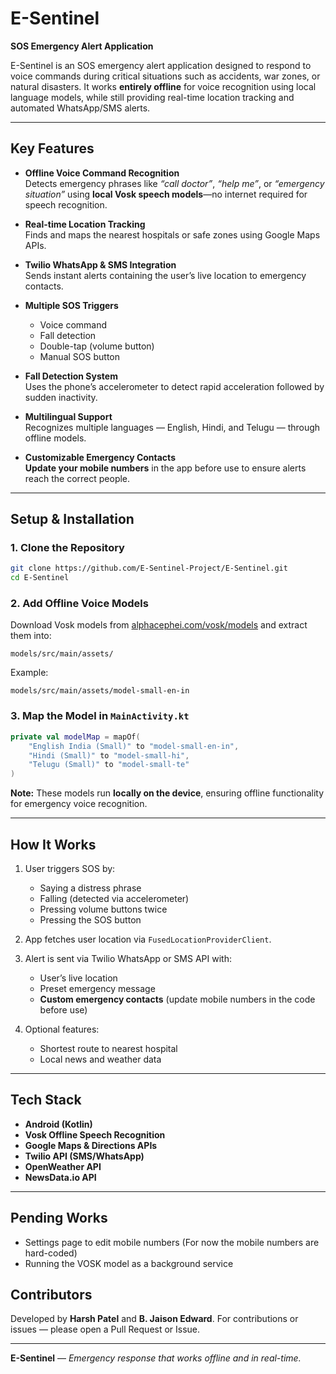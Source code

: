 # E-Sentinel  
**SOS Emergency Alert Application**

E-Sentinel is an SOS emergency alert application designed to respond to voice commands during critical situations such as accidents, war zones, or natural disasters. It works **entirely offline** for voice recognition using local language models, while still providing real-time location tracking and automated WhatsApp/SMS alerts.

---

## Key Features

- **Offline Voice Command Recognition**  
  Detects emergency phrases like *“call doctor”*, *“help me”*, or *“emergency situation”* using **local Vosk speech models**—no internet required for speech recognition.

- **Real-time Location Tracking**  
  Finds and maps the nearest hospitals or safe zones using Google Maps APIs.

- **Twilio WhatsApp & SMS Integration**  
  Sends instant alerts containing the user’s live location to emergency contacts.

- **Multiple SOS Triggers**  
  - Voice command  
  - Fall detection  
  - Double-tap (volume button)  
  - Manual SOS button  

- **Fall Detection System**  
  Uses the phone’s accelerometer to detect rapid acceleration followed by sudden inactivity.

- **Multilingual Support**  
  Recognizes multiple languages — English, Hindi, and Telugu — through offline models.

- **Customizable Emergency Contacts**  
  **Update your mobile numbers** in the app before use to ensure alerts reach the correct people.

---

## Setup & Installation

### 1. Clone the Repository
```bash
git clone https://github.com/E-Sentinel-Project/E-Sentinel.git
cd E-Sentinel
````

### 2. Add Offline Voice Models

Download Vosk models from [alphacephei.com/vosk/models](https://alphacephei.com/vosk/models) and extract them into:

```
models/src/main/assets/
```

Example:

```
models/src/main/assets/model-small-en-in
```

### 3. Map the Model in `MainActivity.kt`

```kotlin
private val modelMap = mapOf(
    "English India (Small)" to "model-small-en-in",
    "Hindi (Small)" to "model-small-hi",
    "Telugu (Small)" to "model-small-te"
)
```

**Note:** These models run **locally on the device**, ensuring offline functionality for emergency voice recognition.

---

## How It Works

1. User triggers SOS by:

   * Saying a distress phrase
   * Falling (detected via accelerometer)
   * Pressing volume buttons twice
   * Pressing the SOS button

2. App fetches user location via `FusedLocationProviderClient`.

3. Alert is sent via Twilio WhatsApp or SMS API with:

   * User’s live location
   * Preset emergency message
   * **Custom emergency contacts** (update mobile numbers in the code before use)

4. Optional features:

   * Shortest route to nearest hospital
   * Local news and weather data

---

## Tech Stack

* **Android (Kotlin)**
* **Vosk Offline Speech Recognition**
* **Google Maps & Directions APIs**
* **Twilio API (SMS/WhatsApp)**
* **OpenWeather API**
* **NewsData.io API**

---
## Pending Works
* Settings page to edit mobile numbers (For now the mobile numbers are hard-coded)
* Running the VOSK model as a background service


## Contributors

Developed by **Harsh Patel** and **B. Jaison Edward**.
For contributions or issues — please open a Pull Request or Issue.

---

**E-Sentinel** — *Emergency response that works offline and in real-time.*
